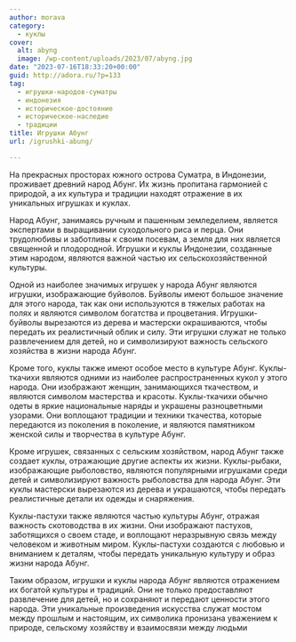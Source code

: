 ```yaml
---
author: morava
category:
  - куклы
cover:
  alt: abyng
  image: /wp-content/uploads/2023/07/abyng.jpg
date: "2023-07-16T18:33:20+00:00"
guid: http://adora.ru/?p=133
tag:
  - игрушки-народов-суматры
  - индонезия
  - историческое-достояние
  - историческое-наследие
  - традиции
title: Игрушки Абунг
url: /igrushki-abung/

---
```

На прекрасных просторах южного острова Суматра, в Индонезии, проживает древний народ Абунг. Их жизнь пропитана гармонией с природой, а их культура и традиции находят отражение в их уникальных игрушках и куклах.

Народ Абунг, занимаясь ручным и пашенным земледелием, является экспертами в выращивании суходольного риса и перца. Они трудолюбивы и заботливы к своим посевам, а земля для них является священной и плодородной. Игрушки и куклы Индонезии, созданные этим народом, являются важной частью их сельскохозяйственной культуры.

Одной из наиболее значимых игрушек у народа Абунг являются игрушки, изображающие буйволов. Буйволы имеют большое значение для этого народа, так как они используются в тяжелых работах на полях и являются символом богатства и процветания. Игрушки-буйволы вырезаются из дерева и мастерски окрашиваются, чтобы передать их реалистичный облик и силу. Эти игрушки служат не только развлечением для детей, но и символизируют важность сельского хозяйства в жизни народа Абунг.

Кроме того, куклы также имеют особое место в культуре Абунг. Куклы-ткачихи являются одними из наиболее распространенных кукол у этого народа. Они изображают женщин, занимающихся ткачеством, и являются символом мастерства и красоты. Куклы-ткачихи обычно одеты в яркие национальные наряды и украшены разноцветными узорами. Они воплощают традиции и техники ткачества, которые передаются из поколения в поколение, и являются памятником женской силы и творчества в культуре Абунг.

Кроме игрушек, связанных с сельским хозяйством, народ Абунг также создает куклы, отражающие другие аспекты их жизни. Куклы-рыбаки, изображающие рыболовство, являются популярными игрушками среди детей и символизируют важность рыболовства для народа Абунг. Эти куклы мастерски вырезаются из дерева и украшаются, чтобы передать реалистичные детали их одежды и снаряжения.

Куклы-пастухи также являются частью культуры Абунг, отражая важность скотоводства в их жизни. Они изображают пастухов, заботящихся о своем стаде, и воплощают неразрывную связь между человеком и животным миром. Куклы-пастухи создаются с любовью и вниманием к деталям, чтобы передать уникальную культуру и образ жизни народа Абунг.

Таким образом, игрушки и куклы народа Абунг являются отражением их богатой культуры и традиций. Они не только предоставляют развлечение для детей, но и сохраняют и передают ценности этого народа. Эти уникальные произведения искусства служат мостом между прошлым и настоящим, их символика пронизана уважением к природе, сельскому хозяйству и взаимосвязи между людьми
